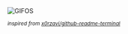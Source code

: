 <div align="justify">
<picture>
    <source media="(prefers-color-scheme: dark)" srcset="https://i.ibb.co/zTBm2ty3/output-gif.gif">
    <source media="(prefers-color-scheme: light)" srcset="https://i.ibb.co/zTBm2ty3/output-gif.gif">
    <img alt="GIFOS" src="https://i.ibb.co/zTBm2ty3/output-gif.gif">
</picture>

<sub><i>inspired from [x0rzavi/github-readme-terminal](https://github.com/x0rzavi/github-readme-terminal)</i></sub>

</div>

<!-- Image deletion URL: https://ibb.co/VczLCk7F/0884c8d84e281b595c4e57f621e53514 -->